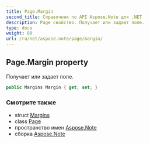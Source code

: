```yaml
---
title: Page.Margin
second_title: Справочник по API Aspose.Note для .NET
description: Page свойство. Получает или задает поле.
type: docs
weight: 80
url: /ru/net/aspose.note/page/margin/
---
```

## Page.Margin property

Получает или задает поле.

```csharp
public Margins Margin { get; set; }
```

### Смотрите также

* struct [Margins](../../margins/)
* class [Page](../)
* пространство имен [Aspose.Note](../../page/)
* сборка [Aspose.Note](../../../)


